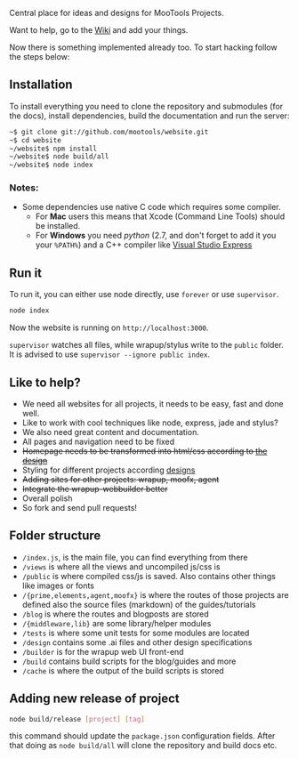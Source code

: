 Central place for ideas and designs for MooTools Projects.

Want to help, go to the [Wiki](https://github.com/mootools/website/wiki) and add your things.

Now there is something implemented already too. To start hacking follow the steps below:

## Installation

To install everything you need to clone the repository and submodules (for the docs), install dependencies, build the documentation and run the server:

```bash
~$ git clone git://github.com/mootools/website.git
~$ cd website
~/website$ npm install
~/website$ node build/all
~/website$ node index
```

### Notes:

- Some dependencies use native C code which requires some compiler.
  - For **Mac** users this means that Xcode (Command Line Tools) should be installed.
  - For **Windows** you need *python* (2.7, and don't forget to add it you your `%PATH%`) and a C++ compiler like [Visual Studio Express](http://www.microsoft.com/visualstudio/eng/downloads#d-express-windows-desktop)

## Run it

To run it, you can either use node directly, use `forever` or use `supervisor`.

```bash
node index
```

Now the website is running on `http://localhost:3000`.

`supervisor` watches all files, while wrapup/stylus write to the `public`
folder. It is advised to use `supervisor --ignore public index`.

## Like to help?

* We need all websites for all projects, it needs to be easy, fast and done well.
* Like to work with cool techniques like node, express, jade and stylus?
* We also need great content and documentation.
* All pages and navigation need to be fixed
* ~~Homepage needs to be transformed into html/css according to [the design](https://github.com/mootools/website/tree/master/design)~~
* Styling for different projects according [designs](https://github.com/mootools/website/tree/master/design)
* ~~Adding sites for other projects: wrapup, moofx, agent~~
* ~~Integrate the wrapup-webbuilder better~~
* Overall polish
* So fork and send pull requests!

## Folder structure

- `/index.js`, is the main file, you can find everything from there
- `/views` is where all the views and uncompiled js/css is
- `/public` is where compiled css/js is saved. Also contains other things like
  images or fonts
- `/{prime,elements,agent,moofx}` is where the routes of those projects are
  defined also the source files (markdown) of the guides/tutorials
- `/blog` is where the routes and blogposts are stored
- `/{middleware,lib}` are some library/helper modules
- `/tests` is where some unit tests for some modules are located
- `/design` contains some .ai files and other design specifications
- `/builder` is for the wrapup web UI front-end
- `/build` contains build scripts for the blog/guides and more
- `/cache` is where the output of the build scripts is stored

## Adding new release of project

```bash
node build/release [project] [tag]
```

this command should update the `package.json` configuration fields. After that
doing as `node build/all` will clone the repository and build docs etc.
